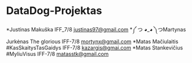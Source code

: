 ﻿# DataDog-Projektas
*Justinas Makuška IFF_7/8 justinas97@gmail.com
*༼ つ ◕_◕ ༽つMartynas Jurkėnas  The glorious IFF-7/8 mortynx@gmail.com
*Matas Mačiulaitis #KasSkaitysTasGaidys IFF-7/8 kazargis@gmai.com 
*Matas Stankevičius #MyliuVisus IFF-7/8 matasstk@gmail.com